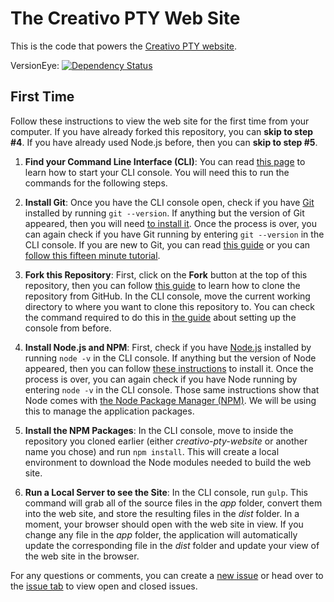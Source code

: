 # The Creativo PTY Web Site

This is the code that powers the [Creativo PTY website][site].

VersionEye: [![Dependency Status](https://www.versioneye.com/user/projects/57180f06fcd19a0051855f82/badge.svg?style=flat)][versioneye]

## First Time

Follow these instructions to view the web site for the first time from your
computer. If you have already forked this repository, you can
**skip to step \#4**. If you have already used Node.js before, then you can
**skip to step \#5**.

1.  **Find your Command Line Interface (CLI)**: You can read
[this page][setup-console] to learn how to start your CLI console. You will need
this to run the commands for the following steps.

2.  **Install Git**: Once you have the CLI console open, check if you have
[Git][git] installed by running `git --version`. If anything but the version of
Git appeared, then you will need [to install it][install-git]. Once the process
is over, you can again check if you have Git running by entering `git --version`
in the CLI console. If you are new to Git, you can read [this guide][git-guide]
or you can [follow this fifteen minute tutorial][git-tutorial].

3.  **Fork this Repository**: First, click on the **Fork** button at the top of
this repository, then you can follow [this guide][clone-repository] to learn how
to clone the repository from GitHub. In the CLI console, move the current
working directory to where you want to clone this repository to. You can check
the command required to do this in [the guide][setup-console] about setting up
the console from before.

4.  **Install Node.js and NPM**: First, check if you have [Node.js][node]
installed by running `node -v` in the CLI console. If anything but the version
of Node appeared, then you can follow [these instructions][install-node] to
install it. Once the process is over, you can again check if you have Node
running by entering `node -v` in the CLI console. Those same instructions show
that Node comes with [the Node Package Manager (NPM)][npm]. We will be using
this to manage the application packages.

5.  **Install the NPM Packages**: In the CLI console, move to inside the
repository you cloned earlier \(either _creativo-pty-website_ or another name
you chose\) and run `npm install`. This will create a local environment to
download the Node modules needed to build the web site.

6.  **Run a Local Server to see the Site**: In the CLI console, run `gulp`. This
command will grab all of the source files in the _app_ folder, convert them into
the web site, and store the resulting files in the _dist_ folder. In a moment,
your browser should open with the web site in view. If you change any file in
the _app_ folder, the application will automatically update the corresponding
file in the _dist_ folder and update your view of the web site in the browser.

For any questions or comments, you can create a [new issue][new-issue] or head
over to the [issue tab][issue] to view open and closed issues.

[site]: http://creativopty.com "Creativo PTY"
[versioneye]: https://www.versioneye.com/user/projects/57180f06fcd19a0051855f82 "VersionEye"
[setup-console]: http://cli.learncodethehardway.org/book/ex1.html "The Command Line Crash Course"
[git]: https://git-scm.com/ "Git: Free, Open Source, Distributed VCS"
[install-git]: https://git-scm.com/book/en/v2/Getting-Started-Installing-Git "Installing Git"
[git-guide]: https://git-scm.com/book/en/v2/Getting-Started-About-Version-Control "Getting Started with Git"
[git-tutorial]: https://try.github.io/levels/1/challenges/1 "Try Git at Code School"
[clone-repository]: https://help.github.com/articles/cloning-a-repository/ "Cloning a Repository"
[node]: https://nodejs.org/ "Node.js"
[install-node]: https://docs.npmjs.com/getting-started/installing-node "Installing Node"
[npm]: https://www.npmjs.com/ "Node Package Manager"
[new-issue]: https://github.com/creativo-pty/creativo-pty-website/issues/new "New Issues"
[issue]: https://github.com/creativo-pty/creativo-pty-website/issues "Issues"
